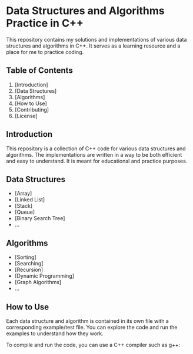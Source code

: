 # Data Structures and Algorithms Practice in C++

This repository contains my solutions and implementations of various data structures and algorithms in C++. It serves as a learning resource and a place for me to practice coding.

## Table of Contents

1. [Introduction]
2. [Data Structures]
3. [Algorithms]
4. [How to Use]
5. [Contributing]
6. [License]

## Introduction

This repository is a collection of C++ code for various data structures and algorithms. The implementations are written in a way to be both efficient and easy to understand. It is meant for educational and practice purposes.

## Data Structures

- [Array]
- [Linked List]
- [Stack]
- [Queue]
- [Binary Search Tree]
- ...

## Algorithms

- [Sorting]
- [Searching]
- [Recursion]
- [Dynamic Programming]
- [Graph Algorithms]
- ...

## How to Use

Each data structure and algorithm is contained in its own file with a corresponding example/test file. You can explore the code and run the examples to understand how they work.

To compile and run the code, you can use a C++ compiler such as g++:


